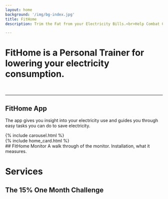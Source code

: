 ```yaml
---
layout: home
background: '/img/bg-index.jpg'
title: FitHome
description: Trim the Fat from your Electricity Bills.<br>Help Combat Climate Change.

---
```

<link rel="stylesheet" href='{{ '/assets/post-entry-style.css' | prepend: site.baseurl | replace: '//', '/' }}'>

# FitHome is a Personal Trainer for lowering your electricity consumption.  
<br>  
<hr>
    
## FitHome App
The app gives you insight into your electricity use and guides you through easy tasks you can do to save electricity.
<div class="container-fluid">
  <div class="row">
    <!-- bootstrap uses 12 cols.  I want the carousel to be positioned in the middle. -->
    <div class="col-2 offset-4"> 
      {% include carousel.html %}
    </div> 
        {% include home_card.html %}
  </div>
</div>
## FitHome Monitor 
A walk through of the monitor.  Installation, what it measures. 

# Services

## The 15% One Month Challenge
